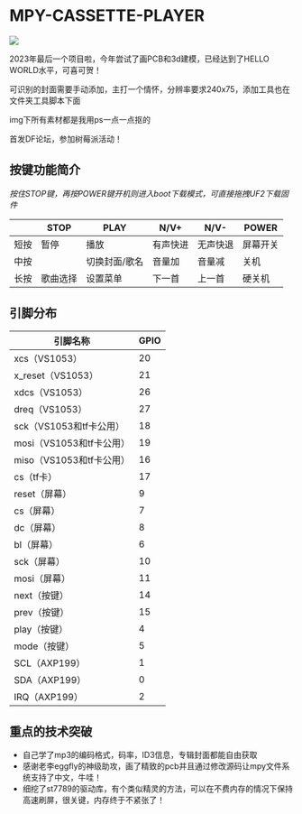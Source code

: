# MPY-CASSETTE-PLAYER

![](show.gif)

2023年最后一个项目啦，今年尝试了画PCB和3d建模，已经达到了HELLO WORLD水平，可喜可贺！

可识别的封面需要手动添加，主打一个情怀，分辨率要求240x75，添加工具也在文件夹工具脚本下面

img下所有素材都是我用ps一点一点抠的

首发DF论坛，参加树莓派活动！

## 按键功能简介

*按住STOP键，再按POWER键开机则进入boot下载模式，可直接拖拽UF2下载固件*

|      | STOP     | PLAY          | N/V+     | N/V-     | POWER    |
| ---- | -------- | ------------- | -------- | -------- | -------- |
| 短按 | 暂停     | 播放          | 有声快进 | 无声快退 | 屏幕开关 |
| 中按 |          | 切换封面/歌名 | 音量加   | 音量减   | 关机     |
| 长按 | 歌曲选择 | 设置菜单      | 下一首   | 上一首   | 硬关机   |

## 引脚分布

| 引脚名称                 | GPIO |
| ------------------------ | ---- |
| xcs（VS1053）            | 20   |
| x_reset（VS1053）        | 21   |
| xdcs（VS1053）           | 26   |
| dreq（VS1053）           | 27   |
| sck（VS1053和tf卡公用）  | 18   |
| mosi（VS1053和tf卡公用） | 19   |
| miso（VS1053和tf卡公用） | 16   |
| cs（tf卡）               | 17   |
| reset（屏幕）            | 9    |
| cs（屏幕）               | 7    |
| dc（屏幕）               | 8    |
| bl（屏幕）               | 6    |
| sck（屏幕）              | 10   |
| mosi（屏幕）             | 11   |
| next（按键）             | 14   |
| prev（按键）             | 15   |
| play（按键）             | 4    |
| mode（按键）             | 5    |
| SCL（AXP199）            | 1    |
| SDA（AXP199）            | 0    |
| IRQ（AXP199）            | 2    |

## 重点的技术突破

- 自己学了mp3的编码格式，码率，ID3信息，专辑封面都能自由获取
- 感谢老李eggfly的神级助攻，画了精致的pcb并且通过修改源码让mpy文件系统支持了中文，牛哇！
- 细挖了st7789的驱动库，有个类似精灵的方法，可以在不费内存的情况下保持高速刷屏，很关键，内存终于不紧张了！
